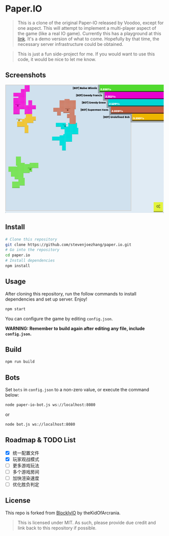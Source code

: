 # Paper.IO

> This is a clone of the original Paper-IO released by Voodoo, except for one aspect. This will attempt to implement a multi-player aspect of the game (like a real IO game). Currently this has a playground at this [link](https://thekidofarcrania.github.io/BlocklyIO). It's a demo version of what to come. Hopefully by that time, the necessary server infrastructure could be obtained.

> This is just a fun side-project for me. If you would want to use this code, it would be nice to let me know.

## Screenshots

![Screenshot](screenshot.png)

## Install

```bash
# Clone this repository
git clone https://github.com/stevenjoezhang/paper.io.git
# Go into the repository
cd paper.io
# Install dependencies
npm install
```

## Usage

After cloning this repository, run the follow commands to install dependencies and set up server. Enjoy!

```bash
npm start
```

You can configure the game by editing `config.json`.

**WARNING: Remember to build again after editing any file, include `config.json`.**

## Build

```bash
npm run build
```

## Bots

Set `bots` in `config.json` to a non-zero value, or execute the command below:

```bash
node paper-io-bot.js ws://localhost:8080
```

or

```bash
node bot.js ws://localhost:8080
```

## Roadmap & TODO List

- [x] 统一配置文件
- [x] 玩家观战模式
- [ ] 更多游戏玩法
- [ ] 多个游戏房间
- [ ] 加快渲染速度
- [ ] 优化胜负判定

## License

This repo is forked from [BlocklyIO](https://github.com/theKidOfArcrania/BlocklyIO) by theKidOfArcrania.

> This is licensed under MIT. As such, please provide due credit and link back to this repository if possible.
